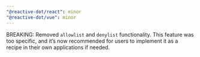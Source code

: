```yaml
---
"@reactive-dot/react": minor
"@reactive-dot/vue": minor
---
```


BREAKING: Removed `allowlist` and `denylist` functionality. This feature was too specific, and it’s now recommended for users to implement it as a recipe in their own applications if needed.

